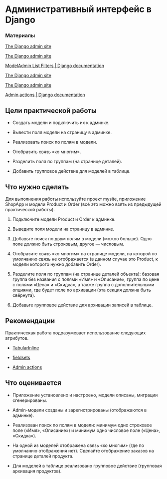 # Административный интерфейс в Django

### Материалы

[The Django admin site](https://docs.djangoproject.com/en/4.1/ref/contrib/admin/)

[The Django admin site](https://docs.djangoproject.com/en/4.1/ref/contrib/admin/#modeladmin-objects)

[ModelAdmin List Filters | Django documentation](https://docs.djangoproject.com/en/4.1/ref/contrib/admin/filters/)

[The Django admin site](https://docs.djangoproject.com/en/4.1/ref/contrib/admin/#inlinemodeladmin-objects)

[The Django admin site](https://docs.djangoproject.com/en/4.1/ref/contrib/admin/#django.contrib.admin.ModelAdmin.fieldsets) 

[Admin actions | Django documentation](https://docs.djangoproject.com/en/4.1/ref/contrib/admin/actions/)

## Цели практической работы 

-   Создать модели и подключить их к админке.
    
-   Вывести поля модели на страницу в админке.
    
-   Реализовать поиск по полям в модели.
    
-   Отобразить связь «ко многим».
    
-   Разделить поля по группам (на странице деталей).
    
-   Добавить групповое действие для моделей в таблице.
    

## Что нужно сделать

Для выполнения работы используйте проект mysite, приложение ShopApp и модели Product и Order (всё это можно взять из предыдущей практической работы).

1.  Подключите модели Product и Order к админке.
    
2.  Выведите поля модели на страницу в админке.
    
3.  Добавьте поиск по двум полям в модели (можно больше). Одно поле должно быть строковым, другое — числовым.
    
4.  Отобразите связь «ко многим» на странице модели, на которой по умолчанию связь не отображается (в данном случае это Product, к модели которого нужно добавить Order).
    
5.  Разделите поля по группам (на странице деталей объекта): базовая группа без названия с полями «Имя» и «Описание», группа по цене с полями «Цена» и «Скидка», а также группа с дополнительными опциями, где будет поле по архивации (эта секция должна быть свёрнута).
    
6.  Добавьте групповое действие для архивации записей в таблице.
    

## Рекомендации
Практическая работа подразумевает использование следующих атрибутов.

-   [TabularInline](https://docs.djangoproject.com/en/4.1/ref/contrib/admin/#django.contrib.admin.TabularInline)
    
-   [fieldsets](https://docs.djangoproject.com/en/4.1/ref/contrib/admin/#django.contrib.admin.ModelAdmin.fieldsets)
    
-   [Admin actions](https://docs.djangoproject.com/en/4.1/ref/contrib/admin/actions/)
    

## Что оценивается

-   Приложение установлено и настроено, модели описаны, миграции сгенерированы.
    
-   Admin-модели созданы и зарегистрированы (отображаются в админке).
    
-   Реализован поиск по полям в модели: минимум одно строковое поле («Имя», «Описание») и минимум одно числовое поле («Цена», «Скидка»).
    
-   На одной из моделей отображена связь «ко многим» (где по умолчанию отображения нет). Сделайте отображение заказов на странице деталей продукта.
    
-   Для моделей в таблице реализовано групповое действие (групповая архивация продуктов).
